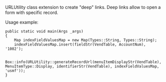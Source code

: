 URLUtility class extension to create "deep" links. Deep links allow to open a form with specific record.

Usage example:

    public static void main(Args _args)
    {
        Map indexFieldValuesMap = new Map(Types::String, Types::String);
        indexFieldValuesMap.insert(fieldStr(VendTable, AccountNum), '1002');
 
        Box::info(URLUtility::generateRecordUrl(menuItemDisplayStr(VendTable), MenuItemType::Display, identifierStr(VendTable), indexFieldValuesMap, 'usmf'));
    }
